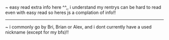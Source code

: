 <p align="center">
  
~ easy read extra info here ^^,, i understand my rentrys can be hard to read even with easy read so heres js a complation of info!!

<hr>

~ i commonly go by Bri, Brian or Alex, and i dont currently have a used nickname (except for my bfs)!!
</p>
